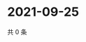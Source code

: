 # 2021-09-25

共 0 条

<!-- BEGIN WEIBO -->
<!-- 最后更新时间 Sat Sep 25 2021 08:36:33 GMT+0800 (China Standard Time) -->

<!-- END WEIBO -->
